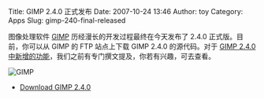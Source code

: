 Title: GIMP 2.4.0 正式发布
Date: 2007-10-24 13:46
Author: toy
Category: Apps
Slug: gimp-240-final-released

图像处理软件 [GIMP](http://www.gimp.org/)
历经漫长的开发过程最终在今天发布了 2.4.0 正式版。目前，你可以从 GIMP 的
FTP 站点上下载 GIMP 2.4.0 的源代码。对于 [GIMP 2.4.0
中新增的功能](http://linuxtoy.org/archives/gimp-240-new-features.html)，我们之前有专门撰文提及，你若有兴趣，可去查看。

![GIMP](http://i.linuxtoy.org/i/logo/gimp.png)

- [Download GIMP 2.4.0](ftp://ftp.gimp.org/pub/gimp/v2.4/)
